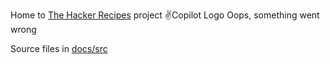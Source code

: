 Home to [The Hacker Recipes](thehacker.recipes) project :v:Copilot Logo
Oops, something went wrong

Source files in [docs/src](/docs/src)
